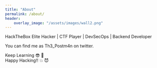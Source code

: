 ```yaml
---
title: "About"
permalink: /about/
header:
    overlay_image: "/assets/images/wall2.png"
---
```


HackTheBox Elite Hacker \| CTF Player \| DevSecOps \| Backend Developer<br>


You can find me as Th3_Postm4n on twitter.

Keep Learning :sunglasses: :blue_heart:<br>
Happy Hacking!! :boom: :smiling_imp:
